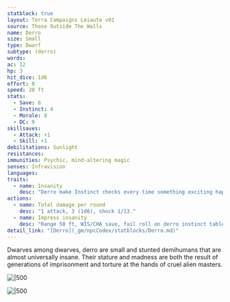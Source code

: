 ```yaml
---
statblock: true
layout: Terra Campaigns Leiaute v01
source: Those Outside The Walls
name: Derro
size: Small
type: Dwarf
subtype: (derro)
words: 
ac: 12
hp: 3
hit_dice: 1d6
effort: 0
speed: 20 ft
stats:
  - Save: 6
  - Instinct: 4
  - Morale: 8
  - DC: 9
skillsaves:
  - Attack: +1
  - Skill: +1
debilitations: Sunlight
resistances:
immunities: Psychic, mind-altering magic
senses: Infravision
languages: 
traits:
  - name: Insanity
    desc: "Derro make Instinct checks every time something exciting happens. When derro fail Instinct checks they roll on the adjacent table."
actions:
  - name: Total damage per round
    desc: "1 attack, 3 (1d6), shock 1/13."
  - name: Impress insanity
    desc: "Range 50 ft, WIS/CHA save, fail roll on derro instinct table (see details)"
detail_link: "[Derro](_gm/npcCodex/statblocks/Derro.md)"
---
```


Dwarves among dwarves, derro are small and stunted demihumans that are almost universally insane. Their stature and madness are both the result of generations of imprisonment and torture at the hands of cruel alien masters.

![|500](https://i.imgur.com/tkbfVHu.png)

![|500](https://i.imgur.com/BaD4UKa.png)
